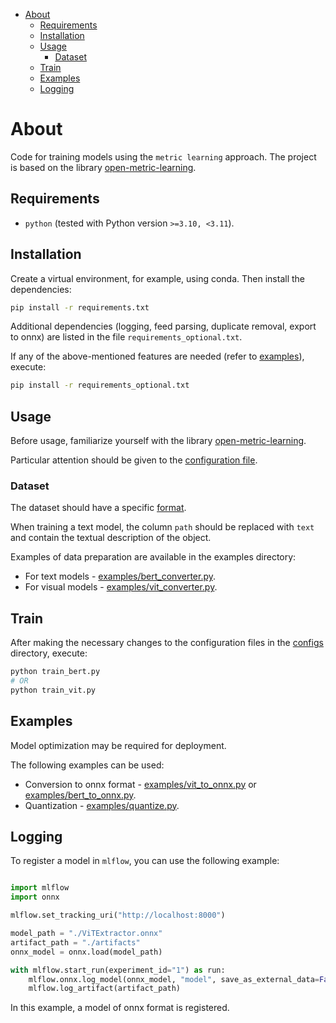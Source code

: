 <!--ts-->

- [About](#about)
    - [Requirements](#requirements)
    - [Installation](#installation)
    - [Usage](#usage)
        - [Dataset](#dataset)
    - [Train](#train)
    - [Examples](#examples)
    - [Logging](#logging)

<!-- Created by https://github.com/ekalinin/github-markdown-toc -->

<!-- Added by: fissium, at: Fri Apr  5 02:25:57 PM MSK 2024 -->

<!--te-->

# About

Code for training models using the `metric learning` approach.
The project is based on the library [open-metric-learning](https://github.com/OML-Team/open-metric-learning).

## Requirements

- `python` (tested with Python version `>=3.10, <3.11`).

## Installation

Create a virtual environment, for example, using conda. Then install the dependencies:

```bash
pip install -r requirements.txt
```

Additional dependencies (logging, feed parsing, duplicate removal, export to onnx) are listed in the file `requirements_optional.txt`.

If any of the above-mentioned features are needed (refer to [examples](./examples/)), execute:

```bash
pip install -r requirements_optional.txt
```

## Usage

Before usage, familiarize yourself with the library [open-metric-learning](https://github.com/OML-Team/open-metric-learning).

Particular attention should be given to the [configuration file](https://github.com/OML-Team/open-metric-learning/blob/main/pipelines/features_extraction/extractor_cars/train_cars.yaml).

### Dataset

The dataset should have a specific [format](https://open-metric-learning.readthedocs.io/en/latest/oml/data.html).

When training a text model, the column `path` should be replaced with `text` and contain the textual description of the object.

Examples of data preparation are available in the examples directory:

- For text models - [examples/bert_converter.py](./examples/bert_converter.py).
- For visual models - [examples/vit_converter.py](./examples/vit_converter.py).

## Train

After making the necessary changes to the configuration files in the [configs](./configs) directory, execute:

```bash
python train_bert.py
# OR
python train_vit.py
```

## Examples

Model optimization may be required for deployment.

The following examples can be used:

- Conversion to onnx format - [examples/vit_to_onnx.py](./examples/vit_to_onnx.py) or [examples/bert_to_onnx.py](./examples/bert_to_onnx.py).
- Quantization - [examples/quantize.py](./examples/quantize.py).

## Logging

To register a model in `mlflow`, you can use the following example:

```python

import mlflow
import onnx

mlflow.set_tracking_uri("http://localhost:8000")

model_path = "./ViTExtractor.onnx"
artifact_path = "./artifacts"
onnx_model = onnx.load(model_path)

with mlflow.start_run(experiment_id="1") as run:
    mlflow.onnx.log_model(onnx_model, "model", save_as_external_data=False)
    mlflow.log_artifact(artifact_path)
```

In this example, a model of onnx format is registered.
